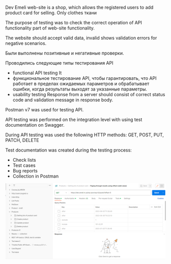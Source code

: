 Dev Emeli web-site is a shop, which allows the registered users to add product card for selling. Only clothes ткани

The purpose of testing was to check the correct operation of API functionality   part of web-site functionality.



The website should accept valid data, invalid shows validation errors for negative scenarios.


Были выполнены позитивные и негативные проверки.

Проводились следующие типы тестирования API
- functional API testing
It 
- функциональное тестирование API, чтобы гарантировать, что API работает в пределах ожидаемых параметров и обрабатывает ошибки, когда результаты выходят за указанные параметры. 
- usability testing
Response from a server should consist of correct status code and validation message in response body. 

Postman v7 was used for testing API.

API testing was performed on the integration level with using test documentation on Swagger.

During API testing was used the following HTTP methods: GET, POST, PUT, PATCH, DELETE

Test documentation was created during the testing process:
- Check lists
- Test cases
- Bug reports
- Collection in Postman

<img windth="50%" src="https://github.com/NikUrs/NikolayUrsalov/blob/eaab2ad72bc3e4b6639d0bf1f515442d6cc2b4e4/img/Screenshot_5.png">

